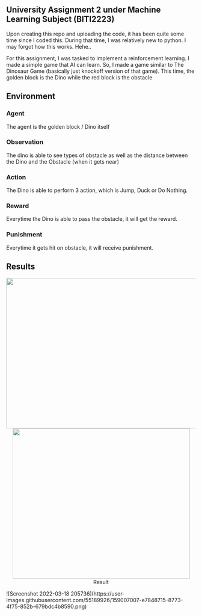 ## University Assignment 2 under Machine Learning Subject (BITI2223)

Upon creating this repo and uploading the code, it has been quite some time since I coded this. During that time, I was relatively new to python. I may forgot how this works. Hehe..
  
For this assignment, I was tasked to implement a reinforcement learning. I made a simple game that AI can learn. So, I made a game similar to The Dinosaur Game (basically just knockoff version of that game). This time, the golden block is the Dino while the red block is the obstacle
  
## Environment
### Agent
The agent is the golden block / Dino itself
  
### Observation
The dino is able to see types of obstacle as well as the distance between the Dino and the Obstacle (when it gets near)
  
### Action
The Dino is able to perform 3 action, which is Jump, Duck or Do Nothing. 
  
### Reward
Everytime the Dino is able to pass the obstacle, it will get the reward.
  
### Punishment
Everytime it gets hit on obstacle, it will receive punishment.
  
## Results
<p align="center">
  <img width="508" height="400" src="https://user-images.githubusercontent.com/55189926/158974115-337b1f66-3b86-483e-beff-62b862237614.png">
  <img width="471" height="400" src="https://user-images.githubusercontent.com/55189926/159007007-e7848715-8773-4f75-852b-679bdc4b8590.png">
  <br>
  Result
  <br>
</p>
![Screenshot 2022-03-18 205736](https://user-images.githubusercontent.com/55189926/159007007-e7848715-8773-4f75-852b-679bdc4b8590.png)

